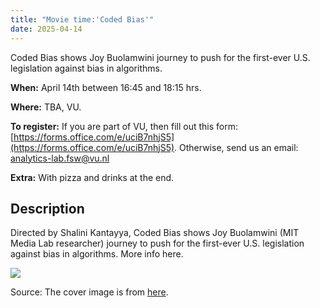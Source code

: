```yaml
---
title: "Movie time:'Coded Bias'"
date: 2025-04-14
---
```


Coded Bias shows Joy Buolamwini journey to push for the first-ever U.S. legislation against bias in algorithms.


**When:** April 14th between 16:45 and 18:15 hrs.

**Where:** TBA, VU.

**To register:** If you are part of VU, then fill out this form: [https://forms.office.com/e/uciB7nhjS5](https://forms.office.com/e/uciB7nhjS5). Otherwise, send us an email: [analytics-lab.fsw@vu.nl](emailto:analytics-lab.fsw@vu.nl)

**Extra:** With pizza and drinks at the end.

## Description

Directed by Shalini Kantayya, Coded Bias shows Joy Buolamwini (MIT Media Lab researcher) journey to push for the first-ever U.S. legislation against bias in algorithms. More info here.

<img src="https://m.media-amazon.com/images/M/MV5BYzY4NTdkYTQtMjU3ZS00MTZjLWJlM2UtMDkwNDU5ZDVhZTE2XkEyXkFqcGc@._V1_.jpg"/>

Source: The cover image is from [here](https://www.imdb.com/title/tt11394170/).